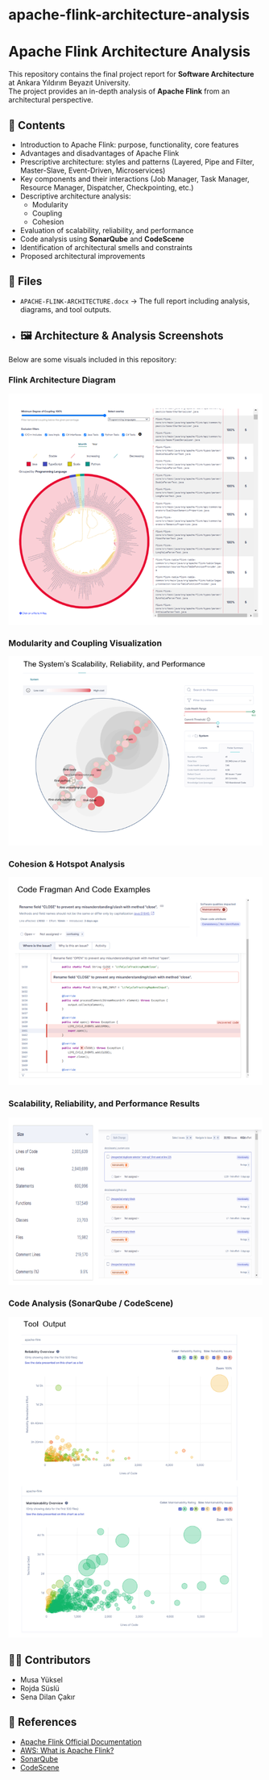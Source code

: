 # apache-flink-architecture-analysis
# Apache Flink Architecture Analysis

This repository contains the final project report for **Software Architecture** at Ankara Yıldırım Beyazıt University.  
The project provides an in-depth analysis of **Apache Flink** from an architectural perspective.

## 📌 Contents
- Introduction to Apache Flink: purpose, functionality, core features
- Advantages and disadvantages of Apache Flink
- Prescriptive architecture: styles and patterns (Layered, Pipe and Filter, Master-Slave, Event-Driven, Microservices)
- Key components and their interactions (Job Manager, Task Manager, Resource Manager, Dispatcher, Checkpointing, etc.)
- Descriptive architecture analysis:
  - Modularity
  - Coupling
  - Cohesion
- Evaluation of scalability, reliability, and performance
- Code analysis using **SonarQube** and **CodeScene**
- Identification of architectural smells and constraints
- Proposed architectural improvements

## 📂 Files
- `APACHE-FLINK-ARCHITECTURE.docx` → The full report including analysis, diagrams, and tool outputs.
- ## 🖼️ Architecture & Analysis Screenshots
Below are some visuals included in this repository:

### Flink Architecture Diagram
![Flink Architecture](Screenshot%202025-09-14%20043528.png)

### Modularity and Coupling Visualization
![Coupling](Screenshot%202025-09-14%20043539.png)

### Cohesion & Hotspot Analysis
![Cohesion](Screenshot%202025-09-14%20043556.png)

### Scalability, Reliability, and Performance Results
![Scalability](Screenshot%202025-09-14%20043610.png)

### Code Analysis (SonarQube / CodeScene)
![Code Analysis](Screenshot%202025-09-14%20043635.png)

## 👩‍💻 Contributors
- Musa Yüksel  
- Rojda Süslü  
- Sena Dilan Çakır  

## 🔗 References
- [Apache Flink Official Documentation](https://nightlies.apache.org/flink/flink-docs-release-1.11/concepts/flink-architecture.html)  
- [AWS: What is Apache Flink?](https://aws.amazon.com/what-is/apache-flink/)  
- [SonarQube](https://www.sonarsource.com/products/sonarqube/)  
- [CodeScene](https://codescene.io)  
